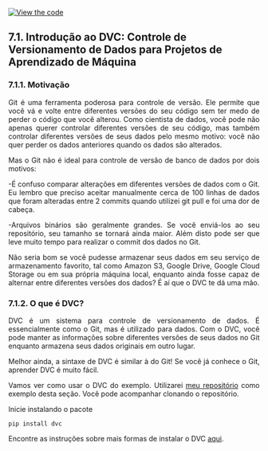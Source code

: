 [![View the code](https://img.shields.io/badge/GitHub-Visualizar_codigo-blue?logo=GitHub)](https://github.com/HenriqueAJNB/data-science-escalavel/tree/main/book)


## 7.1. Introdução ao DVC: Controle de Versionamento de Dados para Projetos de Aprendizado de Máquina

<div style="text-align: justify">

<!---figura "Photo by Franki Chamaki on Unsplash" -->

### 7.1.1. Motivação

Git é uma ferramenta poderosa para controle de versão. Ele permite que você vá e volte entre diferentes versões do seu código sem ter medo de perder o código que você alterou. Como cientista de dados, você pode não apenas querer controlar diferentes versões de seu código, mas também controlar diferentes versões de seus dados pelo mesmo motivo: você não quer perder os dados anteriores quando os dados são alterados.

Mas o Git não é ideal para controle de versão de banco de dados por dois motivos:

-É confuso comparar alterações em diferentes versões de dados com o Git. Eu lembro que preciso aceitar manualmente cerca de 100 linhas de dados que foram alteradas entre 2 commits quando utilizei git pull e foi uma dor de cabeça.

-Arquivos binários são geralmente grandes. Se você enviá-los ao seu repositório, seu tamanho se tornará ainda maior. Além disto pode ser que leve muito tempo para realizar o commit dos dados no Git.

Não seria bom se você pudesse armazenar seus dados em seu serviço de armazenamento favorito, tal como Amazon S3, Google Drive, Google Cloud Storage ou em sua própria máquina local, enquanto ainda fosse capaz de alternar entre diferentes versões dos dados? É aí que o DVC te dá uma mão.

### 7.1.2. O que é DVC?

DVC é um sistema para controle de versionamento de dados. É essencialmente como o Git, mas é utilizado para dados. Com o DVC, você pode manter as informações sobre diferentes versões de seus dados no Git enquanto armazena seus dados originais em outro lugar.

Melhor ainda, a sintaxe de DVC é similar à do Git! Se você já conhece o Git, aprender DVC é muito fácil.

Vamos ver como usar o DVC do exemplo. Utilizarei <a href='https://github.com/khuyentran1401/Machine-learning-pipeline'>meu repositório</a> como exemplo desta seção. Você pode acompanhar clonando o repositório.

Inicie instalando o pacote

```
pip install dvc
```

Encontre as instruções sobre mais formas de instalar o DVC <a href='https://dvc.org/doc/install'>aqui</a>.